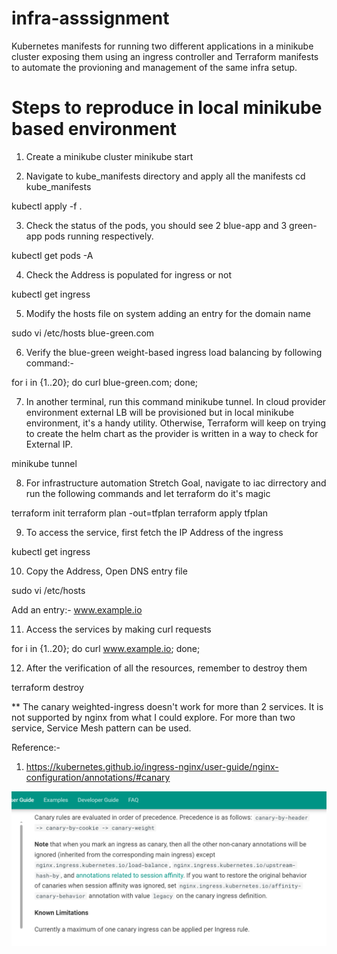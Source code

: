 # infra-asssignment
Kubernetes manifests for running two different applications in a minikube cluster exposing them using an ingress controller and Terraform manifests to automate the provioning and management of the same infra setup.

# Steps to reproduce in local minikube based environment

1. Create a minikube cluster 
minikube start

2. Navigate to kube_manifests directory and apply all the manifests
cd kube_manifests

kubectl apply -f .

3. Check the status of the pods, you should see 2 blue-app and 3 green-app pods running respectively.  

kubectl get pods -A

4. Check the Address is populated for ingress or not

kubectl get ingress

5. Modify the hosts file on system adding an entry for the domain name

sudo vi /etc/hosts
<IP Address>  blue-green.com

6. Verify the blue-green weight-based ingress load balancing by following command:- 

for i in {1..20}; do curl blue-green.com; done;


7. In another terminal, run this command minikube tunnel. In cloud provider environment external LB will be provisioned but in local minikube environment, it's a handy utility. Otherwise, Terraform will keep on trying to create the helm chart as the provider is written in a way to check for External IP.

minikube tunnel

8. For infrastructure automation Stretch Goal, navigate to iac dirrectory and run the following commands and let terraform do it's magic

terraform init
terraform plan -out=tfplan
terraform apply tfplan

9. To access the service, first fetch the IP Address of the ingress

kubectl get ingress

10. Copy the Address, Open DNS entry file

sudo vi /etc/hosts

Add an entry:-
<IP Address>  www.example.io

11. Access the services by making curl requests

for i in {1..20}; do curl www.example.io; done;

12. After the verification of all the resources, remember to destroy them

terraform destroy

** The canary weighted-ingress doesn't work for more than 2 services. It is not supported by nginx from what I could explore. For more than two service, Service Mesh pattern can be used.

Reference:- 

1. https://kubernetes.github.io/ingress-nginx/user-guide/nginx-configuration/annotations/#canary

![canary known limitation canary](image.png)
